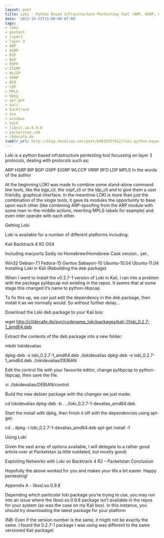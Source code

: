 ```yaml
---
layout: post
title: Loki - Python Based Infrastructure Pentesting Tool (ARP, HSRP, OSPF, etc)
date: '2013-10-23T15:00:00-07:00'
tags:
- loki
- pentest
- layer3
- layer-3
- ARP
- HSRP
- RIP
- BGP
- OSPF
- EIGRP
- WLCCP
- VRRP
- BFD
- LDP
- MPLS
- dpkg
- apt-get
- kali
- backtrack
- osx
- windows
- hack
- libssl.so.0.9.8
- packetstan.com
- c0decafe.de
tumblr_url: http://blog.devalias.net/post/64839357012/loki-python-based-infrastructure-pentesting-tool-arp-hsr
---
```

Loki is a python based infrastructure pentesting tool focussing on layer 3 protocols, dealing with protocols such as:

ARP
HSRP
RIP
BGP
OSPF
EIGRP
WLCCP
VRRP
BFD
LDP
MPLS
In the words of the author


At the beginning LOKI was made to combine some stand-alone command line tools, like the bgp_cli, the ospf_cli or the ldp_cli and to give them a user friendly, graphical interface. In the meantime LOKI is more than just the combination of the single tools, it gave its modules the opportunity to base upon each other (like combining ARP-spoofing from the ARP module with some man-in-the-middle actions, rewriting MPLS-labels for example) and even inter operate with each other.


Getting Loki

Loki is available for a number of different platforms including:

Kali
Backtrack 4 R2
OSX

Including macports
Sadly no Homebrew/Homebrew Cask version.. yet..

Win32
Debian-7.1
Fedora-15
Gentoo
Sabayon-10
Ubuntu-10.04
Ubuntu-11.04
Installing Loki in Kali (Rebuilding the deb package)

When I went to install the v0.2.7-1 version of Loki in Kali, I ran into a problem with the package pylibpcap not existing in the repos. It seems that at some stage this changed it’s name to python-libpcap.

To fix this up, we can just edit the dependency in the deb package, then install it as we normally would. So without further delay…

Download the Loki deb package to your Kali box:


wget http://c0decafe.de/svn/codename_loki/packages/kali-1/loki_0.2.7-1_amd64.deb


Extract the contents of the deb package into a new folder:


mkdir lokidevalias

dpkg-deb -x loki_0.2.7-1_amd64.deb ./lokidevalias
dpkg-deb -e loki_0.2.7-1_amd64.deb ./lokidevalias/DEBIAN


Edit the control file with your favourite editor, change pylibpcap to python-libpcap, then save the file.


vi ./lokidevalias/DEBIAN/control


Build the new debian package with the changes we just made:


cd lokidevalias
dpkg-deb -b . ../loki_0.2.7-1-devalias_amd64.deb


Start the install with dpkg, then finish it off with the dependencies using apt-get:


cd ..
dpkg -i loki_0.2.7-1-devalias_amd64.deb
apt-get install -f


Using Loki

Given the vast array of options available, I will delegate to a rather good article over at Packetstan (a little outdated, but mostly good)

Exploiting Networks with Loki on Backtrack 4 R2 – Packetstan
Conclusion

Hopefully the above worked for you and makes your life a bit easier. Happy pentesting!

Appendix A - libssl.so.0.9.8

Depending which particular loki package you’re trying to use, you may run into an issue where the libssl.so.0.9.8 package isn’t available in the repos for your system (as was the case on my Kali box). In this instance, you should try downloading the latest package for your platform

(NB: Even if the version number is the same, it might not be exactly the same. I found the 0.2.7-1 package I was using was different to the same versioned Kali package)
